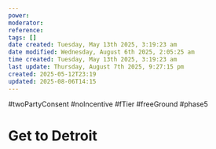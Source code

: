 ```yaml
---
power: 
moderator: 
reference: 
tags: []
date created: Tuesday, May 13th 2025, 3:19:23 am
date modified: Wednesday, August 6th 2025, 2:05:25 am
time created: Tuesday, May 13th 2025, 3:19:23 am
last update: Thursday, August 7th 2025, 9:27:15 pm
created: 2025-05-12T23:19
updated: 2025-08-06T14:15
---
```

#twoPartyConsent #noIncentive #fTier #freeGround  #phase5 

# Get to Detroit
